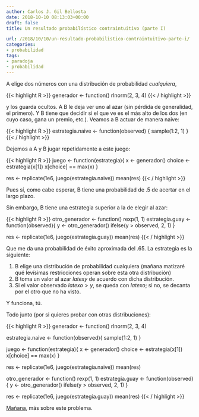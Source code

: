 ```yaml
---
author: Carlos J. Gil Bellosta
date: 2018-10-10 08:13:03+00:00
draft: false
title: Un resultado probabilístico contraintuitivo (parte I)

url: /2018/10/10/un-resultado-probabilistico-contraintuitivo-parte-i/
categories:
- probabilidad
tags:
- paradoja
- probabilidad
---
```


A elige dos números con una distribución de probabilidad _cualquiera_,

{{< highlight R >}}
generador <- function() rlnorm(2, 3, 4)
{{< / highlight >}}

y los guarda ocultos. A B le deja ver uno al azar (sin pérdida de generalidad, el primero). Y B tiene que decidir si el que ve es el más alto de los dos (en cuyo caso, gana un premio, etc.). Veamos a B actuar de manera naive:

{{< highlight R >}}
estrategia.naive <- function(observed) {
  sample(1:2, 1)
}
{{< / highlight >}}

Dejemos a A y B jugar repetidamente a este juego:

{{< highlight R >}}
juego <- function(estrategia){
  x <- generador()
  choice <- estrategia(x[1])
  x[choice] == max(x)
}

res <- replicate(1e6, juego(estrategia.naive))
mean(res)
{{< / highlight >}}

Pues sí, como cabe esperar, B tiene una probabilidad de .5 de acertar en el largo plazo.

Sin embargo, B tiene una estrategia superior a la de elegir al azar:

{{< highlight R >}}
otro_generador <- function() rexp(1, 1)
estrategia.guay <- function(observed){
  y <- otro_generador()
  ifelse(y > observed, 2, 1)
}

res <- replicate(1e6, juego(estrategia.guay))
mean(res)
{{< / highlight >}}

Que me da una probabilidad de éxito aproximada del .65. La estrategia es la siguiente:

1. B elige una distribución de probabilidad cualquiera (mañana matizaré qué levísimas restricciones operan sobre esta otra distribución)
2. B toma un valor al azar $latex y$ de acuerdo con dicha distribución.
3. Si el valor observado $latex o > y$, se queda con $latex o$; si no, se decanta por el otro que no ha visto.


Y funciona, tú.

Todo junto (por si quieres probar con otras distribuciones):

{{< highlight R >}}
generador <- function() rlnorm(2, 3, 4)

estrategia.naive <- function(observed){
  sample(1:2, 1)
}

juego <- function(estrategia){
  x <- generador()
  choice <- estrategia(x[1])
  x[choice] == max(x)
}

res <- replicate(1e6, juego(estrategia.naive))
mean(res)

otro_generador <- function() rexp(1, 1)
estrategia.guay <- function(observed){
  y <- otro_generador()
  ifelse(y > observed, 2, 1)
}

res <- replicate(1e6, juego(estrategia.guay))
mean(res)
{{< / highlight >}}

[Mañana](http://www.datanalytics.com/2018/10/11/un-resultado-probabilistico-contraintuitivo-y-ii/), más sobre este problema.
